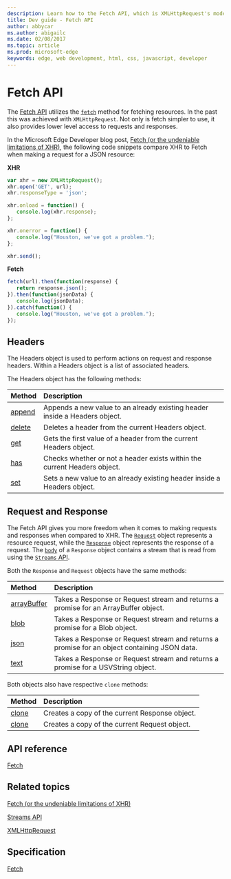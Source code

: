---description: Learn how to the Fetch API, which is XMLHttpRequest's modern-day replacement.
title: Dev guide - Fetch API
author: abbycar
ms.author: abigailc
ms.date: 02/08/2017
ms.topic: article
ms.prod: microsoft-edge
keywords: edge, web development, html, css, javascript, developer
---# Fetch APIThe [Fetch API](https://msdn.microsoft.com/library/mt718765) utilizes the [`fetch`](https://msdn.microsoft.com/library/mt718769) method for fetching resources. In the past this was achieved with `XMLHttpRequest`. Not only is fetch simpler to use, it also provides lower level access to requests and responses.In the Microsoft Edge Developer blog post, [Fetch (or the undeniable limitations of XHR)](https://blogs.windows.com/msedgedev/2016/05/24/fetch-and-xhr-limitations/), the following code snippets compare XHR to Fetch when making a request for a JSON resource:**XHR**```javascriptvar xhr = new XMLHttpRequest();xhr.open('GET', url);xhr.responseType = 'json';xhr.onload = function() {   console.log(xhr.response);};xhr.onerror = function() {   console.log("Houston, we've got a problem.");};xhr.send();```**Fetch**```javascriptfetch(url).then(function(response) {   return response.json();}).then(function(jsonData) {   console.log(jsonData);}).catch(function() {   console.log("Houston, we've got a problem.");});```## HeadersThe Headers object is used to perform actions on request and response headers. Within a Headers object is a list of associated headers.The Headers object has the following methods:Method | Description:----- | :-------[append](https://msdn.microsoft.com/library/mt718744) | Appends a new value to an already existing header inside a Headers object.[delete](https://msdn.microsoft.com/library/mt718760) | Deletes a header from the current Headers object.[get](https://msdn.microsoft.com/library/mt718768) | Gets the first value of a header from the current Headers object.[has](https://msdn.microsoft.com/library/mt718771) | Checks whether or not a header exists within the current Headers object.[set](https://msdn.microsoft.com/library/mt718792) | Sets a new value to an already existing header inside a Headers object.## Request and ResponseThe Fetch API gives you more freedom when it comes to making requests and responses when compared to XHR. The [`Request`](https://msdn.microsoft.com/library/mt718786) object represents a resource request, while the [`Response`](https://msdn.microsoft.com/library/mt718790) object represents the response of a request.The [`body`](https://msdn.microsoft.com/library/mt709131) of a `Response` object contains a stream that is read from using the [`Streams` API](https://msdn.microsoft.com/library/mt709019).Both the `Response` and `Request` objects have the same methods:Method | Description:----- | :-------[arrayBuffer](https://msdn.microsoft.com/library/mt718744) | Takes a Response or Request stream and returns a promise for an ArrayBuffer object.[blob](https://msdn.microsoft.com/library/mt718760) | Takes a Response or Request stream and returns a promise for a Blob object.[json](https://msdn.microsoft.com/library/mt718768) | Takes a Response or Request stream and returns a promise for an object containing JSON data.[text](https://msdn.microsoft.com/library/mt718771) | Takes a Response or Request stream and returns a promise for a USVString object.Both objects also have respective `clone` methods:Method | Description:----- | :-------[clone](https://msdn.microsoft.com/library/mt709016) | Creates a copy of the current Response object.[clone](https://msdn.microsoft.com/library/mt718784) | Creates a copy of the current Request object.## API reference[Fetch](https://msdn.microsoft.com/library/mt718765)## Related topics[Fetch (or the undeniable limitations of XHR)](https://blogs.windows.com/msedgedev/2016/05/24/fetch-and-xhr-limitations/)[Streams API](./streams-API.md)[XMLHttpRequest](./XMLHttpRequest.md)## Specification[Fetch](https://fetch.spec.whatwg.org/)